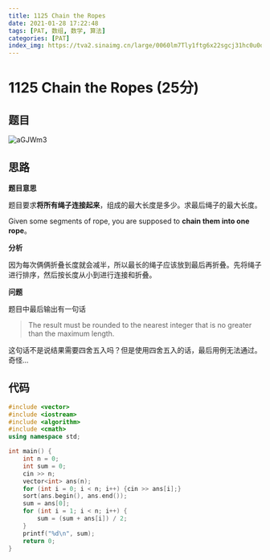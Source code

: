 ```yaml
---
title: 1125 Chain the Ropes
date: 2021-01-28 17:22:48
tags: [PAT, 数组, 数学, 算法]
categories: [PAT]
index_img: https://tva2.sinaimg.cn/large/0060lm7Tly1ftg6x22sgcj31hc0u0qh8.jpg
---
```


# 1125 Chain the Ropes (25分)

## 题目

![aGJWm3](https://gitee.com/yoyhm/oss/raw/master/uPic/aGJWm3.png)

## 思路

**题目意思**

题目要求**将所有绳子连接起来**，组成的最大长度是多少。求最后绳子的最大长度。

Given some segments of rope, you are supposed to **chain them into one rope**。

**分析**

因为每次俩俩折叠长度就会减半，所以最长的绳子应该放到最后再折叠。先将绳子进行排序，然后按长度从小到进行连接和折叠。

**问题**

题目中最后输出有一句话

>  The result must be rounded to the nearest integer that is no greater than the maximum length.

这句话不是说结果需要四舍五入吗？但是使用四舍五入的话，最后用例无法通过。奇怪...

## 代码

```C++
#include <vector>
#include <iostream>
#include <algorithm>
#include <cmath>
using namespace std;

int main() {
    int n = 0;
    int sum = 0;
    cin >> n;
    vector<int> ans(n);
    for (int i = 0; i < n; i++) {cin >> ans[i];}
    sort(ans.begin(), ans.end());
    sum = ans[0];
    for (int i = 1; i < n; i++) {
        sum = (sum + ans[i]) / 2;
    }
    printf("%d\n", sum);
    return 0;
}
```


